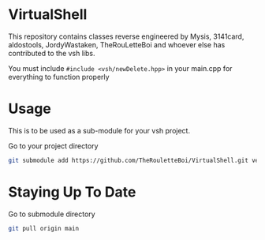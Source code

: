 # VirtualShell

This repository contains classes reverse engineered by Mysis, 3141card, aldostools, JordyWastaken, TheRouLetteBoi and whoever else has contributed to the vsh libs.

You must include `#include <vsh/newDelete.hpp>` in your main.cpp for everything to function properly

# Usage

This is to be used as a sub-module for your vsh project.

Go to your project directory

```bash
git submodule add https://github.com/TheRouletteBoi/VirtualShell.git vendor/VirtualShell
```

# Staying Up To Date

Go to submodule directory
```bash
git pull origin main
```
